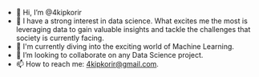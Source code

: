 - 👋 Hi, I’m @4kipkorir
- 👀 I have a strong interest in data science. What excites me the most is leveraging data to gain valuable insights and tackle the challenges that society is currently    facing.
- 🌱 I'm currently diving into the exciting world of Machine Learning.
- 💞️ I’m looking to collaborate on any Data Science project.
- 📫 How to reach me: 4kipkorir@gmail.com.

<!---
4kipkorir/4kipkorir is a ✨ special ✨ repository because its `README.md` (this file) appears on your GitHub profile.
You can click the Preview link to take a look at your changes.
--->
